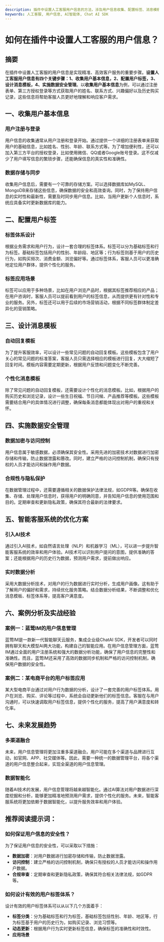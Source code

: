 ```yaml
---
description: 插件中设置人工客服用户信息的方法，涉及用户信息收集、配置标签、消息模板设计、数据安全管理、智能客服系统优化方案等
keywords: 人工客服, 用户信息, AI智能体, Chat AI SDK
---
```

# 如何在插件中设置人工客服的用户信息？

## 摘要

在插件中设置人工客服的用户信息是实现精准、高效客户服务的重要步骤。**设置人工客服用户信息有四个关键步骤：1、收集用户基本信息，2、配置用户标签，3、设计消息模板，4、实施数据安全管理**。以**收集用户基本信息**为例，可以通过注册表单、第三方授权登录等方式获取用户的姓名、联系方式、兴趣偏好以及历史购买记录，这些信息将帮助客服人员更好地理解和响应客户需求。

## 一、收集用户基本信息

### 用户注册与登录

用户信息的收集通常从用户注册和登录开始。通过提供一个详细的注册表单来获取用户的基础信息，比如姓名、性别、年龄、联系方式等。为了增加便利性，还可以加入第三方平台的授权登录，比如使用微信、QQ或者Google账号登录。这不仅减少了用户填写信息的繁琐步骤，还能确保信息的真实性和准确性。

### 数据存储与同步

收集用户信息后，需要有一个可靠的存储方案。可以选择数据库如MySQL、MongoDB来存储这些信息，确保数据的安全和高效查询。同时，为了保持用户信息的实时性和最新性，需要及时同步用户信息。比如，当用户更新个人信息时，系统应具备实时更新数据库的能力。

## 二、配置用户标签

### 标签体系设计

根据业务需求和用户行为，设计一套合理的标签体系。标签可以分为基础标签和行为标签。基础标签包括用户的性别、年龄段、地区等；行为标签则基于用户的历史行为，如购买频次、消费金额、浏览偏好等。通过标签体系，客服人员可以更准确地定位用户群体，提供个性化的服务。

### 标签应用场景

标签可以应用于多种场景，比如在用户浏览产品时，根据其标签推荐相应的产品；在用户咨询时，客服人员可以提前看到用户的标签信息，从而提供更有针对性和专业的服务。另外，标签还可以用于后续的市场营销活动，根据不同标签群体制定差异化的营销策略。

## 三、设计消息模板

### 自动回复模板

为了提升客服效率，可以设计一些常见问题的自动回复模板。这些模板包含了用户关心的常见问题的标准答案，客服人员只需选择相应的模板进行回复，大大缩短了回复时间。模板内容需要定期更新，根据用户反馈和问题变化不断完善。

### 个性化消息模板

除了常见问题的自动回复模板，还需要设计个性化的消息模板。比如，根据用户的购买历史和浏览记录，设计一些生日祝福、节日问候、产品推荐等模板。这些模板需要结合用户的具体情况进行调整，确保每条消息都能体现出对用户的重视和关怀。

## 四、实施数据安全管理

### 数据加密与访问控制

用户信息属于敏感数据，必须确保其安全性。采用先进的加密技术对数据进行加密存储和传输，防止数据泄露和篡改。同时，建立严格的访问控制机制，确保只有授权的人员才能访问和操作用户数据。

### 合规性与隐私保护

在数据管理过程中，还需要遵循相关的数据保护法律法规，如GDPR等。确保在收集、存储、处理用户信息时，获得用户的明确同意，并告知用户信息的使用范围和目的。定期审查和更新隐私政策，确保其符合最新的法律要求。

## 五、智能客服系统的优化方案

### 引入AI技术

通过引入AI技术，如自然语言处理（NLP）和机器学习（ML），可以进一步提升智能客服系统的效率和用户体验。AI技术可以识别用户提问的意图，提供准确的答案；还能根据用户的历史行为数据，预测用户需求，提前做出响应。

### 实时数据分析

采用大数据分析技术，对用户的行为数据进行实时分析，生成用户画像。这有助于了解用户的偏好和需求，持续优化服务策略。结合数据分析结果，不断调整和优化消息模板、标签体系等，提高客户满意度。

## 六、案例分析及实战经验

### 案例一：蓝莺IM的用户信息管理

蓝莺IM是一款新一代智能聊天云服务，集成企业级ChatAI SDK，开发者可以同时拥有聊天和大模型AI两大功能，构建自己的智能应用。在用户信息管理方面，蓝莺IM通过全面的用户注册系统和强大的数据分析功能，确保了用户信息的完整性和准确性。而且，蓝莺IM还采用了高效的数据同步机制和严格的访问控制机制，确保用户数据的安全性。

### 案例二：某电商平台的用户标签应用

某大型电商平台通过对用户行为数据的分析，设计了一套完善的用户标签体系。用户在浏览、购买、评论等过程中，系统会自动更新他们的标签信息。客服在与用户沟通时，可以快速调取用户标签信息，提供个性化的服务，提高了用户满意度和转化率。

## 七、未来发展趋势

### 多渠道融合

未来，用户信息管理将更加注重多渠道融合。用户可能在多个渠道与品牌进行互动，如官网、APP、社交媒体等。因此，需要一种统一的数据管理平台，将各个渠道的用户信息整合起来，实现全渠道的用户信息管理。

### 数据智能化

随着AI技术的发展，用户信息管理将越来越智能化。通过AI算法对用户数据进行深度挖掘和分析，能够更加精准地预测用户需求，提供个性化的服务。未来，智能客服系统将更加依赖于数据智能化，以提升服务效率和用户体验。

## 推荐阅读提示词：

### **如何保证用户信息的安全性？**

为了保证用户信息的安全性，可以采取以下措施：

- **数据加密**：对用户数据进行加密存储和传输，防止数据泄露。
- **访问控制**：建立严格的访问控制机制，确保只有授权的人员才能访问和操作用户数据。
- **合规审查**：定期审查和更新隐私政策，确保其符合相关法律法规，如GDPR等。

### **如何设计有效的用户标签体系？**

设计有效的用户标签体系可以从以下几个方面着手：

- **标签分类**：分为基础标签和行为标签，基础标签包括性别、年龄、地区等，行为标签基于用户的历史行为，如购买记录、浏览习惯等。
- **动态更新**：根据用户行为实时更新标签信息，确保标签的准确性和时效性。
- **应用场景**